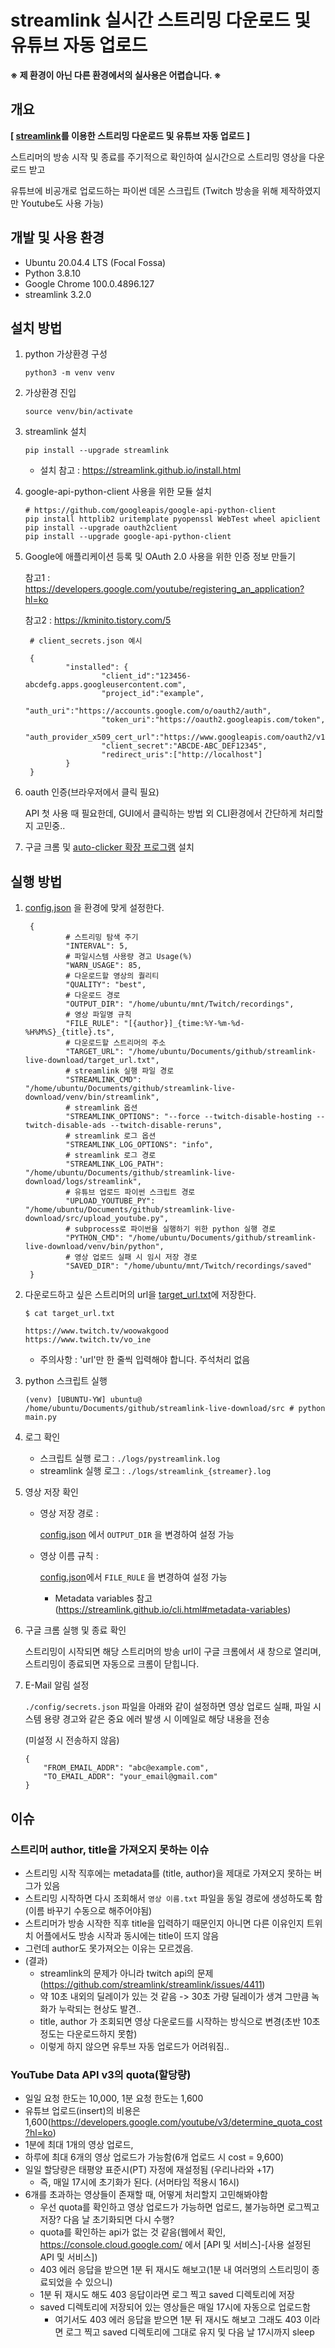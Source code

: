 # streamlink 실시간 스트리밍 다운로드 및 유튜브 자동 업로드

__※ 제 환경이 아닌 다른 환경에서의 실사용은 어렵습니다. ※__

## 개요

__[ [streamlink](https://github.com/streamlink/streamlink)를 이용한 스트리밍 다운로드 및 유튜브 자동 업로드 ]__

스트리머의 방송 시작 및 종료를 주기적으로 확인하여 실시간으로 스트리밍 영상을 다운로드 받고

유튜브에 비공개로 업로드하는 파이썬 데몬 스크립트 (Twitch 방송을 위해 제작하였지만 Youtube도 사용 가능)

## 개발 및 사용 환경

- Ubuntu 20.04.4 LTS (Focal Fossa)
- Python 3.8.10
- Google Chrome 100.0.4896.127
- streamlink 3.2.0

## 설치 방법

1.  python 가상환경 구성

        python3 -m venv venv

2.  가상환경 진입

        source venv/bin/activate

3.  streamlink 설치
        
        pip install --upgrade streamlink
        
    - 설치 참고 : https://streamlink.github.io/install.html

4.  google-api-python-client 사용을 위한 모듈 설치

        # https://github.com/googleapis/google-api-python-client
        pip install httplib2 uritemplate pyopenssl WebTest wheel apiclient 
        pip install --upgrade oauth2client
        pip install --upgrade google-api-python-client

5. Google에 애플리케이션 등록 및 OAuth 2.0 사용을 위한 인증 정보 만들기

    참고1 : https://developers.google.com/youtube/registering_an_application?hl=ko

    참고2 : https://kminito.tistory.com/5


        # client_secrets.json 예시

        {
                "installed": {
                        "client_id":"123456-abcdefg.apps.googleusercontent.com",
                        "project_id":"example",
                        "auth_uri":"https://accounts.google.com/o/oauth2/auth",
                        "token_uri":"https://oauth2.googleapis.com/token",
                        "auth_provider_x509_cert_url":"https://www.googleapis.com/oauth2/v1/certs",
                        "client_secret":"ABCDE-ABC_DEF12345",
                        "redirect_uris":["http://localhost"]
                }
        }

6. oauth 인증(브라우저에서 클릭 필요)

    API 첫 사용 때 필요한데, GUI에서 클릭하는 방법 외 CLI환경에서 간단하게 처리할지 고민중..

7. 구글 크롬 및 [auto-clicker 확장 프로그램](https://chrome.google.com/webstore/detail/twitch-channel-points-aut/jdpblpklojajpopllbckephjndibljbc) 설치


## 실행 방법

1. [config.json](./config/config.json) 을 환경에 맞게 설정한다.

        {
                # 스트리밍 탐색 주기
                "INTERVAL": 5,
                # 파일시스템 사용량 경고 Usage(%)
                "WARN_USAGE": 85,
                # 다운로드할 영상의 퀄리티
                "QUALITY": "best",
                # 다운로드 경로
                "OUTPUT_DIR": "/home/ubuntu/mnt/Twitch/recordings",
                # 영상 파일명 규칙
                "FILE_RULE": "[{author}]_{time:%Y-%m-%d-%H%M%S}_{title}.ts",
                # 다운로드할 스트리머의 주소
                "TARGET_URL": "/home/ubuntu/Documents/github/streamlink-live-download/target_url.txt",
                # streamlink 실행 파일 경로
                "STREAMLINK_CMD": "/home/ubuntu/Documents/github/streamlink-live-download/venv/bin/streamlink",
                # streamlink 옵션
                "STREAMLINK_OPTIONS": "--force --twitch-disable-hosting --twitch-disable-ads --twitch-disable-reruns",
                # streamlink 로그 옵션
                "STREAMLINK_LOG_OPTIONS": "info",
                # streamlink 로그 경로
                "STREAMLINK_LOG_PATH": "/home/ubuntu/Documents/github/streamlink-live-download/logs/streamlink",
                # 유튜브 업로드 파이썬 스크립트 경로
                "UPLOAD_YOUTUBE_PY": "/home/ubuntu/Documents/github/streamlink-live-download/src/upload_youtube.py",
                # subprocess로 파이썬을 실행하기 위한 python 실행 경로
                "PYTHON_CMD": "/home/ubuntu/Documents/github/streamlink-live-download/venv/bin/python",
                # 영상 업로드 실패 시 임시 저장 경로
                "SAVED_DIR": "/home/ubuntu/mnt/Twitch/recordings/saved"
        }


2. 다운로드하고 싶은 스트리머의 url을 [target_url.txt](./target_url.txt)에 저장한다.

   ```
   $ cat target_url.txt

   https://www.twitch.tv/woowakgood
   https://www.twitch.tv/vo_ine
   ```

   - 주의사항 : 'url'만 한 줄씩 입력해야 합니다. 주석처리 없음

3.  python 스크립트 실행

        (venv) [UBUNTU-YW] ubuntu@ /home/ubuntu/Documents/github/streamlink-live-download/src # python main.py

4.  로그 확인

    - 스크립트 실행 로그 : `./logs/pystreamlink.log`
    - streamlink 실행 로그 : `./logs/streamlink_{streamer}.log`

5.  영상 저장 확인

    - 영상 저장 경로 :
        
        [config.json](./config/config.json) 에서 `OUTPUT_DIR` 을 변경하여 설정 가능
    
    - 영상 이름 규칙 : 
    
        [config.json](./config/config.json)에서 `FILE_RULE` 을 변경하여 설정 가능
        
        - Metadata variables 참고 (https://streamlink.github.io/cli.html#metadata-variables)

6.  구글 크롬 실행 및 종료 확인
        
    스트리밍이 시작되면 해당 스트리머의 방송 url이 구글 크롬에서 새 창으로 열리며, 스트리밍이 종료되면 자동으로 크롬이 닫힙니다.

7. E-Mail 알림 설정

    `./config/secrets.json` 파일을 아래와 같이 설정하면 영상 업로드 실패, 파일 시스템 용량 경고와 같은 중요 에러 발생 시 이메일로 해당 내용을 전송
    
    (미설정 시 전송하지 않음)

    ```
    {
        "FROM_EMAIL_ADDR": "abc@example.com",
        "TO_EMAIL_ADDR": "your_email@gmail.com"
    }
    ```
  

## 이슈

### 스트리머 author, title을 가져오지 못하는 이슈
- 스트리밍 시작 직후에는 metadata를 (title, author)을 제대로 가져오지 못하는 버그가 있음
- 스트리밍 시작하면 다시 조회해서 `영상 이름.txt` 파일을 동일 경로에 생성하도록 함 (이름 바꾸기 수동으로 해주어야됨)
- 스트리머가 방송 시작한 직후 title을 입력하기 때문인지 아니면 다른 이유인지 트위치 어플에서도 방송 시작과 동시에는 title이 뜨지 않음
- 그런데 author도 못가져오는 이유는 모르겠음.
- (결과)
    - streamlink의 문제가 아니라 twitch api의 문제 (https://github.com/streamlink/streamlink/issues/4411)
    - 약 10초 내외의 딜레이가 있는 것 같음 -> 30초 가량 딜레이가 생겨 그만큼 녹화가 누락되는 현상도 발견..
    - title, author 가 조회되면 영상 다운로드를 시작하는 방식으로 변경(초반 10초정도는 다운로드하지 못함)
    - 이렇게 하지 않으면 유투브 자동 업로드가 어려워짐..

### YouTube Data API v3의 quota(할당량)
- 일일 요청 한도는 10,000, 1분 요청 한도는 1,600 
- 유튜브 업로드(insert)의 비용은 1,600(https://developers.google.com/youtube/v3/determine_quota_cost?hl=ko)
- 1분에 최대 1개의 영상 업로드,
- 하루에 최대 6개의 영상 업로드가 가능함(6개 업로드 시 cost = 9,600)
- 일일 할당량은 태평양 표준시(PT) 자정에 재설정됨 (우리나라와 +17)
    - 즉, 매일 17시에 초기화가 된다. (서머타임 적용시 16시)
- 6개를 초과하는 영상들이 존재할 때, 어떻게 처리할지 고민해봐야함
    - 우선 quota를 확인하고 영상 업로드가 가능하면 업로드, 불가능하면 로그찍고 저장? 다음 날 초기화되면 다시 수행?
    - quota를 확인하는 api가 없는 것 같음(웹에서 확인, https://console.cloud.google.com/ 에서 [API 및 서비스]-[사용 설정된 API 및 서비스])
    - 403 에러 응답을 받으면 1분 뒤 재시도 해보고(1분 내 여러명의 스트리밍이 종료되었을 수 있으니)
    - 1분 뒤 재시도 해도 403 응답이라면 로그 찍고 saved 디렉토리에 저장
    - saved 디렉토리에 저장되어 있는 영상들은 매일 17시에 자동으로 업로드함
        - 여기서도 403 에러 응답을 받으면 1분 뒤 재시도 해보고 그래도 403 이라면 로그 찍고 saved 디렉토리에 그대로 유지 및 다음 날 17시까지 sleep